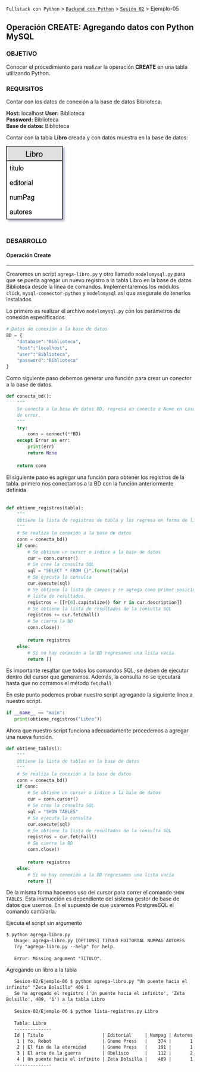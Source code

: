 `Fullstack con Python` > [`Backend con Python`](../../Readme.md) > [`Sesión 02`](../Readme.md) > Ejemplo-05
## Operación CREATE: Agregando datos con Python MySQL

### OBJETIVO
Conocer el procedimiento para realizar la operación __CREATE__ en una tabla utilizando Python.

### REQUISITOS

Contar con los datos de conexión a la base de datos Biblioteca.

   __Host:__ localhost
   __User:__ Biblioteca \
   __Password:__ Biblioteca \
   __Base de datos:__ Biblioteca

Contar con la tabla __Libro__ creada y con datos muestra en la base de datos:

  ![Tabla Libro](assets/tabla-libro.jpg)



### DESARROLLO

#### Operación Create
***
 Crearemos un script `agrega-libro.py` y  otro llamado `modelomysql.py` para que se pueda agregar un nuevo registro a la tabla Libro en la base de datos Biblioteca desde la línea de comandos. Implementaremos los módulos `click`, `mysql-connector-python` y `modelomysql` así que asegurate de tenerlos instalados. 

Lo primero es realizar el archivo `modelomysql.py` con los parámetros de conexión especificados.
```python
# Datos de conexión a la base de datos
BD = {
    "database":"Biblioteca",
    "host":"localhost",
    "user":"Biblioteca",
    "password":"Biblioteca"
}

```
Como siguiente paso debemos generar una función para crear un conector a la base de datos.

```python
def conecta_bd():
    """
    Se conecta a la base de datos BD, regresa un conecto o None en caso
    de error.
    """
    try:
        conn = connect(**BD)
    except Error as err:
        print(err)
        return None

    return conn
```
El siguiente paso es agregar una función para obtener los registros de la tabla. primero nos conectamos a la BD con la función anteriormente definida

```python

def obtiene_registros(tabla):
    """
    Obtiene la lista de registros de tabla y los regresa en forma de lista
    """
    # Se realiza la conexión a la base de datos
    conn = conecta_bd()
    if conn:
        # Se obtiene un cursor o indice a la base de datos
        cur = conn.cursor()
        # Se crea la consulta SQL
        sql = "SELECT * FROM {}".format(tabla)
        # Se ejecuta la consulta
        cur.execute(sql)
        # Se obtiene la lista de campos y se agrega como primer posición en la
        # lista de resultados.
        registros = [[r[0].capitalize() for r in cur.description]]
        # Se obtiene la lista de resultados de la consulta SQL
        registros += cur.fetchall()
        # Se cierra la BD
        conn.close()

        return registros
    else:
        # Si no hay conexión a la BD regresamos una lista vacía
        return []
```

Es importante resaltar que todos los comandos SQL, se deben de ejecutar dentro del cursor que generamos. Además, la consulta no se ejecutará hasta que no corramos el método `fetchall`

En este punto podemos probar nuestro script agregando la siguiente línea a nuestro script.

```python
if __name__ == "main":
   print(obtiene_registros("Libro"))
```
Ahora que nuestro script funciona adecuadamente procedemos a agregar una nueva función.

```python
def obtiene_tablas():
    """
    Obtiene la lista de tablas en la base de datos
    """
    # Se realiza la conexión a la base de datos
    conn = conecta_bd()
    if conn:
        # Se obtiene un cursor o indice a la base de datos
        cur = conn.cursor()
        # Se crea la consulta SQL
        sql = "SHOW TABLES"
        # Se ejecuta la consulta
        cur.execute(sql)
        # Se obtiene la lista de resultados de la consulta SQL
        registros = cur.fetchall()
        # Se cierra la BD
        conn.close()

        return registros
    else:
        # Si no hay conexión a la BD regresamos una lista vacía
        return []
```
De la misma forma hacemos uso del cursor para correr el comando `SHOW TABLES`. Esta instrucción es dependiente del sistema gestor de base de datos que usemos. En el supuesto de que usaremos PostgresSQL el comando cambiaría.


Ejecuta el script sin argumento

```console
$ python agrega-libro.py
   Usage: agrega-libro.py [OPTIONS] TITULO EDITORIAL NUMPAG AUTORES
   Try "agrega-libro.py --help" for help.

   Error: Missing argument "TITULO".
```

Agregando un libro a la tabla

```console
   Sesion-02/Ejemplo-06 $ python agrega-libro.py "Un puente hacia el infinito" "Zeta Bolsillo" 409 1
   Se ha agregado el registro ('Un puente hacia el infinito', 'Zeta Bolsillo', 409, '1') a la tabla Libro

   Sesion-02/Ejemplo-06 $ python lista-registros.py Libro

   Tabla: Libro
   --------------
   Id | Titulo                      | Editorial     | Numpag | Autores
    1 | Yo, Robot                   | Gnome Press   |    374 |       1
    2 | El fin de la eternidad      | Gnome Press   |    191 |       1
    3 | El arte de la guerra        | Obelisco      |    112 |       2
    4 | Un puente hacia el infinito | Zeta Bolsillo |    409 |       1
   --------------
 ```
